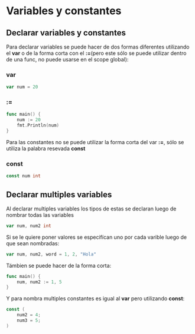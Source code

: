 # Variables y constantes

## Declarar variables y constantes
Para declarar variables se puede hacer de dos formas diferentes utilizando el **var** o de la forma corta con el **:=**(pero este sólo se puede utilizar dentro de una func, no puede usarse en el scope global):

### var
```go
var num = 20
```

### :=
```go
func main() {
	num := 20
	fmt.Println(num)
}
```

Para las constantes no se puede utilizar la forma corta del var **:=**, sólo se utiliza la palabra resevada **const**

### const
```go
const num int
```

## Declarar multiples variables
Al declarar multiples variables los tipos de estas se declaran luego de nombrar todas las variables
```go
var num, num2 int 
```

Si se le quiere poner valores se especifícan uno por cada varible luego de que sean nombradas:
```go
var num, num2, word = 1, 2, "Hola"
```

Támbien se puede hacer de la forma corta:
```go
func main() {
	num, num2 := 1, 5
}
```

Y para nombra multiples constantes es igual al **var** pero utilizando **const**:
```go
const (
	num2 = 4;
	num3 = 5;
)
```